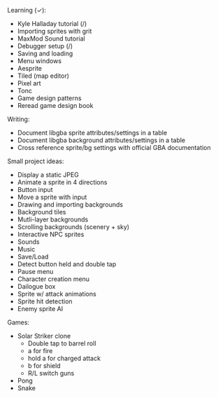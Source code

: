 

Learning (✓):
- Kyle Halladay tutorial (/)
- Importing sprites with grit
- MaxMod Sound tutorial
- Debugger setup (/)
- Saving and loading
- Menu windows 
- Aesprite
- Tiled (map editor)
- Pixel art
- Tonc
- Game design patterns
- Reread game design book

Writing:
- Document libgba sprite attributes/settings in a table 
- Document libgba background attributes/settings in a table 
- Cross reference sprite/bg settings with official GBA documentation


Small project ideas:
- Display a static JPEG
- Animate a sprite in 4 directions
- Button input
- Move a sprite with input
- Drawing and importing backgrounds
- Background tiles
- Mutli-layer backgrounds
- Scrolling backgrounds (scenery + sky)
- Interactive NPC sprites
- Sounds
- Music
- Save/Load
- Detect button held and double tap
- Pause menu
- Character creation menu
- Dailogue box
- Sprite w/ attack animations
- Sprite hit detection
- Enemy sprite AI


Games:
- Solar Striker clone
  - Double tap to barrel roll
  - a for fire
  - hold a for charged attack
  - b for shield
  - R/L switch guns
- Pong
- Snake
